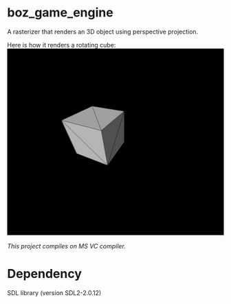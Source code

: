 # boz_game_engine

A rasterizer that renders an 3D object using perspective projection.

Here is how it renders a rotating cube:  
![3D Cube Rotating](./README-res/cube_rendering.gif)

*This project compiles on MS VC compiler.*

# Dependency

SDL library (version SDL2-2.0.12)

